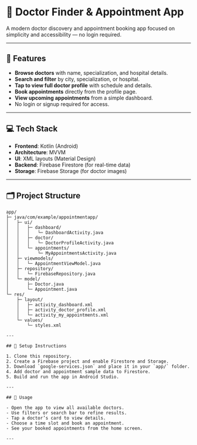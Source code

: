 # 🏥 Doctor Finder & Appointment App

A modern doctor discovery and appointment booking app focused on simplicity and accessibility — no login required.

---

## 🚀 Features

- **Browse doctors** with name, specialization, and hospital details.
- **Search and filter** by city, specialization, or hospital.
- **Tap to view full doctor profile** with schedule and details.
- **Book appointments** directly from the profile page.
- **View upcoming appointments** from a simple dashboard.
- No login or signup required for access.

---

## 💻 Tech Stack

- **Frontend**: Kotlin (Android)
- **Architecture**: MVVM 
- **UI**: XML layouts (Material Design)
- **Backend**: Firebase Firestore (for real-time data)
- **Storage**: Firebase Storage (for doctor images)

---

## 🗂 Project Structure

```
app/
├─ java/com/example/appointmentapp/
│   ├─ ui/
│   │   ├─ dashboard/
│   │   │   └─ DashboardActivity.java
│   │   ├─ doctor/
│   │   │   └─ DoctorProfileActivity.java
│   │   └─ appointments/
│   │       └─ MyAppointmentsActivity.java
│   ├─ viewmodels/
│   │   └─ AppointmentViewModel.java
│   ├─ repository/
│   │   └─ FirebaseRepository.java
│   └─ model/
│       ├─ Doctor.java
│       └─ Appointment.java
└─ res/
    ├─ layout/
    │   ├─ activity_dashboard.xml
    │   ├─ activity_doctor_profile.xml
    │   └─ activity_my_appointments.xml
    └─ values/
        └─ styles.xml

---

## 🔧 Setup Instructions

1. Clone this repository.
2. Create a Firebase project and enable Firestore and Storage.
3. Download `google-services.json` and place it in your `app/` folder.
4. Add doctor and appointment sample data to Firestore.
5. Build and run the app in Android Studio.

---

## 📱 Usage

- Open the app to view all available doctors.
- Use filters or search bar to refine results.
- Tap a doctor’s card to view details.
- Choose a time slot and book an appointment.
- See your booked appointments from the home screen.

---
